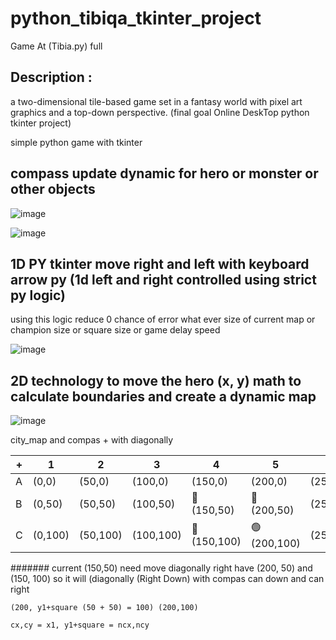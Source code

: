 # python_tibiqa_tkinter_project

Game At (Tibia.py) full
## Description : 
a two-dimensional tile-based game set in a fantasy world with pixel art graphics and a top-down perspective.
(final goal Online DeskTop python tkinter project)

simple python game with tkinter

## compass update dynamic for hero or monster or other objects
![image](https://user-images.githubusercontent.com/55125302/155733492-99f89cb3-a01b-4946-ba30-f909ec6bd289.png)


![image](https://user-images.githubusercontent.com/55125302/155687939-67bd9201-f178-4201-bc0e-45249b993e9e.png)

## 1D PY tkinter move right and left with keyboard arrow py (1d left and right controlled using strict py logic)

using this logic reduce 0 chance of error what ever size of current map or champion size or square size or game delay speed

![image](https://user-images.githubusercontent.com/55125302/155692690-5b5ea7f5-5bbe-455c-abe0-7e41e8bc7f8d.png)


## 2D technology to move the hero (x, y) math to calculate boundaries and create a dynamic map

![image](https://user-images.githubusercontent.com/55125302/155696026-f8dd17f3-4fe3-42f3-ad18-aa1befde9015.png)


city_map and compas + with diagonally


| + | 1 | 2 | 3 | 4 | 5 | 6 | 7 |
| --- | --- | --- | --- | --- | --- | --- | --- |
| A | (0,0) | (50,0) | (100,0) | (150,0) | (200,0) | (250,0) | 300,0) |
| B | (0,50) | (50,50) | (100,50) | 🔵 (150,50) | 🔘 (200,50) | (250,50) | (300,50) |
| C | (0,100) | (50,100) | (100,100) | 🔘 (150,100) | 🟢 (200,100) | (250,100) | (300,100) |


####### current (150,50) need move diagonally right have (200, 50) and (150, 100) so it will  (diagonally (Right Down) with compas can down and can right

```
(200, y1+square (50 + 50) = 100) (200,100)
```

```cx,cy = x1, y1+square = ncx,ncy```
